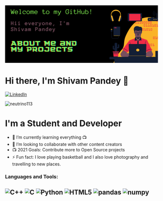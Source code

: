 
[![MasterHead](https://github.com/neutrino113/neutrino113/blob/main/ban.png)](https://www.linkedin.com/in/shivam-pandey-4b48291b9)

# Hi there, I'm Shivam Pandey 👋

[![LinkedIn](https://img.shields.io/badge/linkedin-%230077B5.svg?style=for-the-badge&logo=linkedin&logoColor=white)](https://www.linkedin.com/in/shivam-pandey-4b48291b9)
<p align="left"> <img src="https://komarev.com/ghpvc/?username=neutrino113&label=Profile%20views&color=0e75b6&style=flat" alt="neutrino113" /> </p>


# I'm a Student and Developer

- 🌱 I’m currently learning everything 📺
- 👯 I’m looking to collaborate with other content creators
- 📺 2021 Goals: Contribute more to Open Source projects
- ⚡ Fun fact: I love playing basketball and I also love photography and travelling to new places.

### Languages and Tools:

![C++](https://img.shields.io/badge/c++-%2300599C.svg?style=for-the-badge&logo=c%2B%2B&logoColor=white) ![C](https://img.shields.io/badge/c-%2300599C.svg?style=for-the-badge&logo=c&logoColor=white) ![Python](https://img.shields.io/badge/python-3670A0?style=for-the-badge&logo=python&logoColor=ffdd54) ![HTML5](https://img.shields.io/badge/html5-%23E34F26.svg?style=for-the-badge&logo=html5&logoColor=white) ![pandas](https://img.shields.io/badge/Pandas-2C2D72?style=for-the-badge&logo=pandas&logoColor=white) ![numpy](https://img.shields.io/badge/Numpy-777BB4?style=for-the-badge&logo=numpy&logoColor=white)
---

